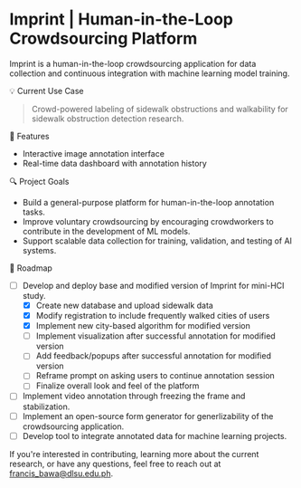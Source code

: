 # **Imprint**  | Human-in-the-Loop Crowdsourcing Platform

Imprint is a human-in-the-loop crowdsourcing application for data collection and continuous integration with machine learning model training.

💡 Current Use Case
> Crowd-powered labeling of sidewalk obstructions and walkability for sidewalk obstruction detection research.

🔧 Features
- Interactive image annotation interface
- Real-time data dashboard with annotation history

🔍 Project Goals
- Build a general-purpose platform for human-in-the-loop annotation tasks.
- Improve voluntary crowdsourcing by encouraging crowdworkers to contribute in the development of ML models.
- Support scalable data collection for training, validation, and testing of AI systems.

🚀 Roadmap
- [ ] Develop and deploy base and modified version of Imprint for mini-HCI study.
    - [x] Create new database and upload sidewalk data
    - [x] Modify registration to include frequently walked cities of users
    - [x] Implement new city-based algorithm for modified version
    - [ ] Implement visualization after successful annotation for modified version
    - [ ] Add feedback/popups after successful annotation for modified version 
    - [ ] Reframe prompt on asking users to continue annotation session
    - [ ] Finalize overall look and feel of the platform  
- [ ] Implement video annotation through freezing the frame and stabilization.
- [ ] Implement an open-source form generator for generlizability of the crowdsourcing application.
- [ ] Develop tool to integrate annotated data for machine learning projects.

If you're interested in contributing, learning more about the current research, or have any questions, feel free to reach out at [francis_bawa@dlsu.edu.ph](mailto:francis_bawa@dlsu.edu.ph).